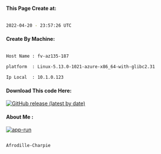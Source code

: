 
   
#### This Page Create at:

```bash

2022-04-20 - 23:57:26 UTC

```

#### Create By Machine:

```bash

Host Name : fv-az135-187

platform  : Linux-5.13.0-1021-azure-x86_64-with-glibc2.31

Ip Local  : 10.1.0.123

```
#### Download This code Here:

[![GitHub release (latest by date)](https://img.shields.io/github/v/release/Afrodille-Charpie/App-Run-1?style=for-the-badge&label=Download)](https://github.com/Afrodille-Charpie/App-Run-1/releases) 

</p> 

#### About Me :

[![app-run](https://github.com/Afrodille-Charpie/App-Run-1/actions/workflows/app-run.yml/badge.svg)](https://github.com/Afrodille-Charpie/App-Run-1/actions/workflows/app-run.yml)

```bash

Afrodille-Charpie

```

